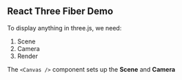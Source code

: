 ## React Three Fiber Demo

To display anything in three.js, we need:
1. Scene
2. Camera
3. Render

The `<Canvas />` component sets up the **Scene** and **Camera**
